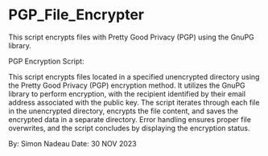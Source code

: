 # PGP_File_Encrypter
This script encrypts files with Pretty Good Privacy (PGP) using the GnuPG library.

PGP Encryption Script:

This script encrypts files located in a specified unencrypted directory using the Pretty Good Privacy (PGP) encryption method.
It utilizes the GnuPG library to perform encryption, with the recipient identified by their email address associated with the public key.
The script iterates through each file in the unencrypted directory, encrypts the file content, and saves the encrypted data in a separate directory.
Error handling ensures proper file overwrites, and the script concludes by displaying the encryption status.

By: Simon Nadeau
Date: 30 NOV 2023

